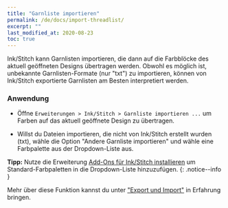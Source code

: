 ```yaml
---
title: "Garnliste importieren"
permalink: /de/docs/import-threadlist/
excerpt: ""
last_modified_at: 2020-08-23
toc: true
---
```


Ink/Stitch kann Garnlisten importieren, die dann auf die Farbblöcke des aktuell geöffneten Designs übertragen werden. Obwohl es möglich ist, unbekannte Garnlisten-Formate (nur "txt") zu importieren, können von Ink/Stitch exportierte Garnlisten am Besten interpretiert werden.

### Anwendung
* Öffne `Erweiterungen > Ink/Stitch > Garnliste importieren ...` um Farben auf das aktuell geöffnete Design zu übertragen.


* Willst du Dateien importieren, die nicht von Ink/Stitch erstellt wurden (txt), wähle die Option "Andere Garnliste importieren" und wähle eine Farbpalette aus der Dropdown-Liste aus.

**Tipp:** Nutze die Erweiterung [Add-Ons für Ink/Stitch installieren](/docs/addons/) um Standard-Farbpaletten in die Dropdown-Liste hinzuzufügen.
{: .notice--info }

Mehr über diese Funktion kannst du unter ["Export und Import"](/docs/import-export/#threadlist) in Erfahrung bringen.
